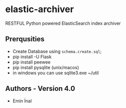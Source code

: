 # elastic-archiver
RESTFUL Python powered ElasticSearch  index archiver

## Prerqusities
* Create Database using `schema.create.sql`;
* pip install -U Flask
* pip install peewee
* pip install pysqlite (unix/macos)
* in windows you can use sqlite3.exe ~/util

## Authors - Version 4.0
* Emin İnal
